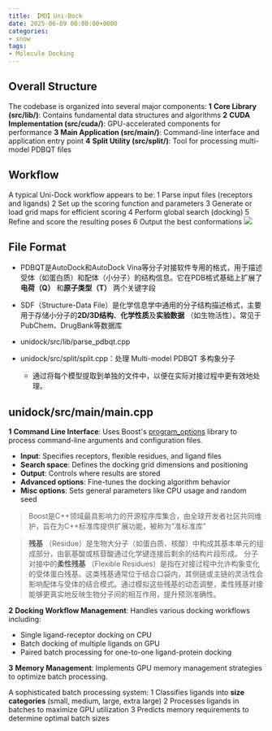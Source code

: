 ```yaml
---
title: 【MD】Uni-Dock
date: 2025-06-09 00:00:00+0000
categories: 
- snow
tags:
- Molecule Docking
---
```

## **Overall Structure**
The codebase is organized into several major components:
**1** **Core Library (****src/lib/****)**: Contains fundamental data structures and algorithms
**2** **CUDA Implementation (****src/cuda/****)**: GPU-accelerated components for performance
**3** **Main Application (****src/main/****)**: Command-line interface and application entry point
**4** **Split Utility (****src/split/****)**: Tool for processing multi-model PDBQT files

## Workflow
A typical Uni-Dock workflow appears to be:
1 Parse input files (receptors and ligands)
2 Set up the scoring function and parameters
3 Generate or load grid maps for efficient scoring
4 Perform global search (docking)
5 Refine and score the resulting poses
6 Output the best conformations
![](https://i.ibb.co/BVShhPJq/image.png)
## File Format
* PDBQT是AutoDock和AutoDock Vina等分子对接软件专用的格式，用于描述受体（如蛋白质）和配体（小分子）的结构信息。它在PDB格式基础上扩展了**电荷（Q）** 和**原子类型（T）** 两个关键字段
* SDF（Structure-Data File）是化学信息学中通用的分子结构描述格式，主要用于存储小分子的**2D/3D结构**、**化学性质**及**实验数据** （如生物活性）。常见于PubChem、DrugBank等数据库

* unidock/src/lib/parse_pdbqt.cpp
* unidock/src/split/split.cpp：处理 Multi-model PDBQT 多构象分子
  * 通过将每个模型提取到单独的文件中，以便在实际对接过程中更有效地处理。

## unidock/src/main/main.cpp
**1** **Command Line Interface**: Uses Boost's [program_options](vscode-file://vscode-app/Applications/Visual%20Studio%20Code.app/Contents/Resources/app/out/vs/code/electron-sandbox/workbench/workbench.html) library to process command-line arguments and configuration files.
* **Input**: Specifies receptors, flexible residues, and ligand files
* **Search space**: Defines the docking grid dimensions and positioning
* **Output**: Controls where results are stored
* **Advanced options**: Fine-tunes the docking algorithm behavior
* **Misc options**: Sets general parameters like CPU usage and random seed

> Boost是C++领域最具影响力的开源程序库集合，由全球开发者社区共同维护，旨在为C++标准库提供扩展功能，被称为“准标准库”

> **残基** （Residue）是生物大分子（如蛋白质、核酸）中构成其基本单元的组成部分，由氨基酸或核苷酸通过化学键连接后剩余的结构片段形成。
> 分子对接中的**柔性残基** （Flexible Residues）是指在对接过程中允许构象变化的受体蛋白残基。这类残基通常位于结合口袋内，其侧链或主链的灵活性会影响配体与受体的结合模式。通过模拟这些残基的动态调整，柔性残基对接能够更真实地反映生物分子间的相互作用，提升预测准确性。

**2** **Docking Workflow Management**: Handles various docking workflows including:
* Single ligand-receptor docking on CPU
* Batch docking of multiple ligands on GPU
* Paired batch processing for one-to-one ligand-protein docking

**3** **Memory Management**: Implements GPU memory management strategies to optimize batch processing.

A sophisticated batch processing system:
1 Classifies ligands into **size categories** (small, medium, large, extra large)
2 Processes ligands in batches to maximize GPU utilization
3 Predicts memory requirements to determine optimal batch sizes
